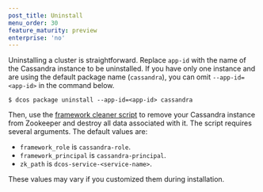 ```yaml
---
post_title: Uninstall
menu_order: 30
feature_maturity: preview
enterprise: 'no'
---
```








Uninstalling a cluster is straightforward. Replace `app-id` with the name of the Cassandra instance to be uninstalled. If you have only one instance and are using the default package name (`cassandra`), you can omit `--app-id=<app-id>` in the command below.

```
$ dcos package uninstall --app-id=<app-id> cassandra
```

Then, use the [framework cleaner script](https://docs.mesosphere.com/1.9/usage/managing-services/uninstall/) to remove your Cassandra instance from Zookeeper and destroy all data associated with it. The script requires several arguments. The default values are:

- `framework_role` is `cassandra-role`.
- `framework_principal` is `cassandra-principal`.
- `zk_path` is `dcos-service-<service-name>`.

These values may vary if you customized them during installation.
